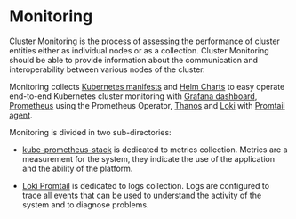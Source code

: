 # Monitoring

Cluster Monitoring is the process of assessing the performance of cluster entities either as individual nodes or as a collection. Cluster Monitoring should be able to provide information about the communication and interoperability between various nodes of the cluster.

Monitoring collects [Kubernetes manifests](https://kubernetes.io/docs/home/) and [Helm Charts](https://helm.sh/) to easy operate end-to-end Kubernetes cluster monitoring with [Grafana dashboard](https://grafana.com/), [Prometheus](https://prometheus.io/) using the Prometheus Operator, [Thanos](https://thanos.io/) and [Loki](https://grafana.com/oss/loki/) with [Promtail agent](https://grafana.com/docs/loki/latest/clients/promtail/).

Monitoring is divided in two sub-directories:
- [kube-prometheus-stack](./kube-prometheus-stack) is dedicated to metrics collection. Metrics are a measurement for the system, they indicate the use of the application and the ability of the platform.
  
- [Loki Promtail](./loki-promtail) is dedicated to logs collection. Logs are configured to trace all events that can be used to understand the activity of the system and to diagnose problems.